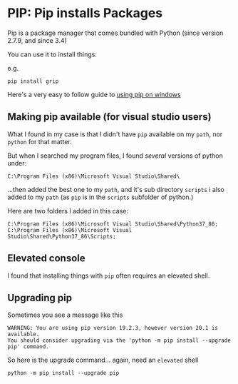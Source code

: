 ﻿# PIP: Pip installs Packages

Pip is a package manager that comes bundled with Python (since version 2.7.9, and since 3.4)

You can use it to install things:

e.g.

    pip install grip

Here's a very easy to follow guide to [using pip on windows](https://projects.raspberrypi.org/en/projects/using-pip-on-windows)

## Making pip available (for visual studio users)

What I found in my case is that I didn't have `pip` available on my `path`, nor `python` for that matter.

But when I searched my program files, I found *several* versions of python under:

	C:\Program Files (x86)\Microsoft Visual Studio\Shared\

...then added the best one to my `path`, and it's sub directory `scripts` i also added to my `path` (as `pip` is in the `scripts` subfolder of python.)

Here are two folders I added in this case:

	C:\Program Files (x86)\Microsoft Visual Studio\Shared\Python37_86;
	C:\Program Files (x86)\Microsoft Visual Studio\Shared\Python37_86\Scripts;

## Elevated console

I found that installing things with `pip` often requires an elevated shell.

## Upgrading pip

Sometimes you see a message like this

	WARNING: You are using pip version 19.2.3, however version 20.1 is available.
	You should consider upgrading via the 'python -m pip install --upgrade pip' command.

So here is the upgrade command... again, need an `elevated` shell

	python -m pip install --upgrade pip